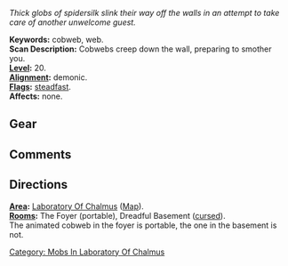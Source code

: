 *Thick globs of spidersilk slink their way off the walls in an attempt
to take care of another unwelcome guest.*

**Keywords:** cobweb, web.  
**Scan Description:** Cobwebs creep down the wall, preparing to smother
you.  
**[Level](Level "wikilink"):** 20.  
**[Alignment](Alignment "wikilink"):** demonic.  
**[Flags](:Category:_Mob_Types "wikilink"):**
[steadfast](Sentinel_Mobs "wikilink").  
**Affects:** none.  

## Gear

## Comments

## Directions

**[Area](:Category:_Areas "wikilink"):** [ Laboratory Of
Chalmus](:Category:_Laboratory_Of_Chalmus "wikilink")
([Map](Laboratory_Of_Chalmus_Map "wikilink")).  
**[Rooms](:Category:_Rooms "wikilink"):** The Foyer (portable), Dreadful
Basement ([cursed](Cursed_Rooms "wikilink")).  
The animated cobweb in the foyer is portable, the one in the basement is
not.  

[Category: Mobs In Laboratory Of
Chalmus](Category:_Mobs_In_Laboratory_Of_Chalmus "wikilink")
